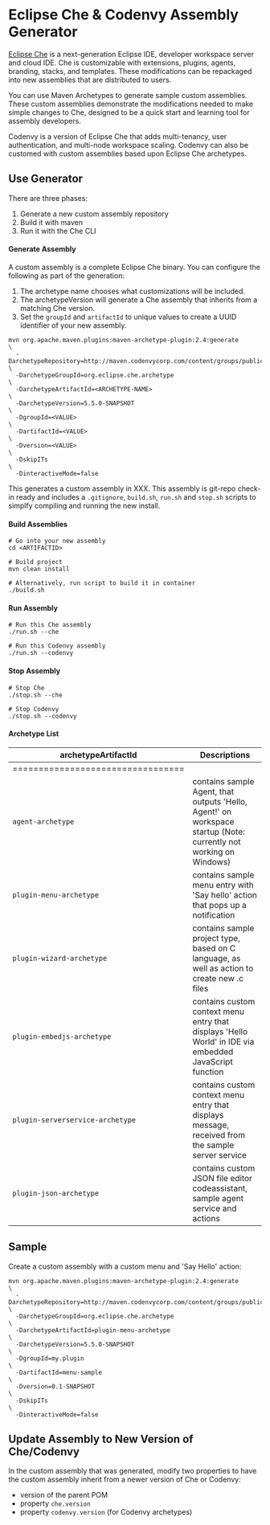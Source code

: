 # Eclipse Che & Codenvy Assembly Generator
[Eclipse Che](www.eclipse.org/che) is a next-generation Eclipse IDE, developer workspace server and cloud IDE. Che is customizable with extensions, plugins, agents, branding, stacks, and templates. These modifications can be repackaged into new assemblies that are distributed to users. 

You can use Maven Archetypes to generate sample custom assemblies. These custom assemblies demonstrate the modifications needed to make simple changes to Che, designed to be a quick start and learning tool for assembly developers.

Codenvy is a version of Eclipse Che that adds multi-tenancy, user authentication, and multi-node workspace scaling. Codenvy can also be customed with custom assemblies based upon Eclipse Che archetypes.


## Use Generator
There are three phases:

1. Generate a new custom assembly repository
2. Build it with maven
3. Run it with the Che CLI

#### Generate Assembly
A custom assembly is a complete Eclipse Che binary. You can configure the following as part of the generation:

1. The archetype name chooses what customizations will be included.
2. The archetypeVersion will generate a Che assembly that inherits from a matching Che version.
3. Set the `groupId` and `artifactId` to unique values to create a UUID identifier of your new assembly.

```
mvn org.apache.maven.plugins:maven-archetype-plugin:2.4:generate                                                      \
  -DarchetypeRepository=http://maven.codenvycorp.com/content/groups/public/ \
  -DarchetypeGroupId=org.eclipse.che.archetype                              \
  -DarchetypeArtifactId=<ARCHETYPE-NAME>                                    \
  -DarchetypeVersion=5.5.0-SNAPSHOT                                         \
  -DgroupId=<VALUE>                                                         \
  -DartifactId=<VALUE>                                                      \
  -Dversion=<VALUE>                                                         \
  -DskipITs                                                                 \
  -DinteractiveMode=false
```

This generates a custom assembly in XXX. This assembly is git-repo check-in ready and includes a `.gitignore`, `build.sh`, `run.sh` and `stop.sh` scripts to simplfy compiling and running the new install.

#### Build Assemblies
```
# Go into your new assembly
cd <ARTIFACTID>

# Build project
mvn clean install
```
```
# Alternatively, run script to build it in container
./build.sh
```
#### Run Assembly
```
# Run this Che assembly
./run.sh --che

# Run this Codenvy assembly
./run.sh --codenvy
```
#### Stop Assembly
```
# Stop Che
./stop.sh --che

# Stop Codenvy
./stop.sh --codenvy
```

#### Archetype List
| archetypeArtifactId   | Descriptions                              |
|-----------------------|-------------------------------------------|
|================================= | |
| `agent-archetype` |  contains sample Agent, that outputs 'Hello, Agent!' on workspace startup (Note: currently not working on Windows)  |
| `plugin-menu-archetype` |  contains sample menu entry with 'Say hello' action that pops up a notification  |
| `plugin-wizard-archetype` |  contains sample project type, based on C language, as well as action to create new .c files  |
| `plugin-embedjs-archetype` |  contains custom context menu entry that displays 'Hello World' in IDE via embedded JavaScript function  |
| `plugin-serverservice-archetype` |  contains custom context menu entry that displays message, received from the sample server service  |
| `plugin-json-archetype` |  contains custom JSON file editor codeassistant, sample agent service and actions  |


## Sample
Create a custom assembly with a custom menu and 'Say Hello' action:
```
mvn org.apache.maven.plugins:maven-archetype-plugin:2.4:generate                                                      \
  -DarchetypeRepository=http://maven.codenvycorp.com/content/groups/public/ \
  -DarchetypeGroupId=org.eclipse.che.archetype                              \
  -DarchetypeArtifactId=plugin-menu-archetype                               \
  -DarchetypeVersion=5.5.0-SNAPSHOT                                         \
  -DgroupId=my.plugin                                                       \
  -DartifactId=menu-sample                                                  \
  -Dversion=0.1-SNAPSHOT                                                    \
  -DskipITs                                                                 \
  -DinteractiveMode=false
```

## Update Assembly to New Version of Che/Codenvy
In the custom assembly that was generated, modify two properties to have the custom assembly inherit from a newer version of Che or Codenvy:

- version of the parent POM
- property `che.version`
- property `codenvy.version` (for Codenvy archetypes)
